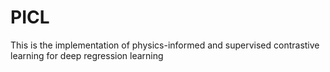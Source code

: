 # PICL
This is the implementation of physics-informed and supervised contrastive learning for deep regression learning
